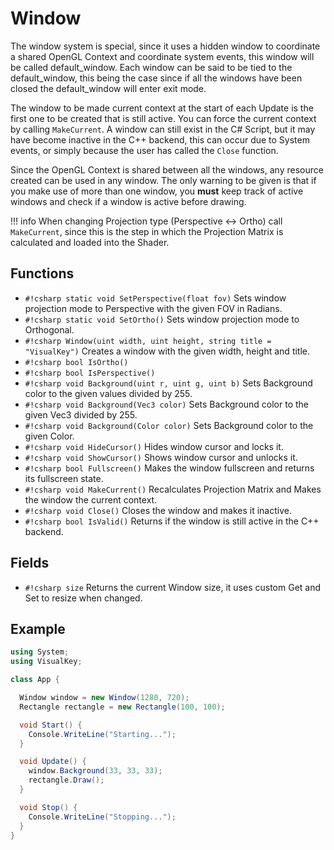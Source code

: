# Window

The window system is special, since it uses a hidden window to coordinate a shared OpenGL Context
and coordinate system events, this window will be called default_window. Each window can be said to
be tied to the default_window, this being the case since if all the windows have been closed the
default_window will enter exit mode.

The window to be made current context at the start of each Update is the first one to be created
that is still active. You can force the current context by calling `MakeCurrent`. A window can still
exist in the C# Script, but it may have become inactive in the C++ backend, this can occur due
to System events, or simply because the user has called the `Close` function.

Since the OpenGL Context is shared between all the windows, any resource created can be used in any
window. The only warning to be given is that if you make use of more than one window, you **must**
keep track of active windows and check if a window is active before drawing.

!!! info
    When changing Projection type (Perspective <-> Ortho) call `MakeCurrent`, since this is the step in
    which the Projection Matrix is calculated and loaded into the Shader.

## Functions

- `#!csharp static void SetPerspective(float fov)` Sets window projection mode to Perspective with
  the given FOV in Radians.
- `#!csharp static void SetOrtho()` Sets window projection mode to Orthogonal.
- `#!csharp Window(uint width, uint height, string title = "VisualKey")` Creates a window with the given width, height and title.
- `#!csharp bool IsOrtho()`
- `#!csharp bool IsPerspective()`
- `#!csharp void Background(uint r, uint g, uint b)` Sets Background color to the given values divided by 255.
- `#!csharp void Background(Vec3 color)` Sets Background color to the given Vec3 divided by 255.
- `#!csharp void Background(Color color)` Sets Background color to the given Color.
- `#!csharp void HideCursor()` Hides window cursor and locks it.
- `#!csharp void ShowCursor()` Shows window cursor and unlocks it.
- `#!csharp bool Fullscreen()` Makes the window fullscreen and returns its fullscreen state.
- `#!csharp void MakeCurrent()` Recalculates Projection Matrix and Makes the window the current context.
- `#!csharp void Close()` Closes the window and makes it inactive.
- `#!csharp bool IsValid()` Returns if the window is still active in the C++ backend.

## Fields

- `#!csharp size` Returns the current Window size, it uses custom Get and Set to resize when
  changed.

## Example

```csharp
using System;
using VisualKey;

class App {

  Window window = new Window(1280, 720);
  Rectangle rectangle = new Rectangle(100, 100);

  void Start() {
    Console.WriteLine("Starting...");
  }

  void Update() {
    window.Background(33, 33, 33);
    rectangle.Draw();
  }

  void Stop() {
    Console.WriteLine("Stopping...");
  }
}
```
